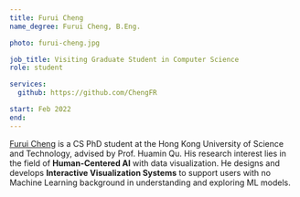 ```yaml
---
title: Furui Cheng
name_degree: Furui Cheng, B.Eng.

photo: furui-cheng.jpg

job_title: Visiting Graduate Student in Computer Science
role: student

services:
  github: https://github.com/ChengFR

start: Feb 2022
end: 
---
```

[Furui Cheng](https://www.furuicheng.tech/) is a CS PhD student at the Hong Kong University of Science and Technology, advised by Prof. Huamin Qu. 
His research interest lies in the field of **Human-Centered AI** with data visualization. He designs and develops **Interactive Visualization Systems** to support users with no Machine Learning background in understanding and exploring ML models.